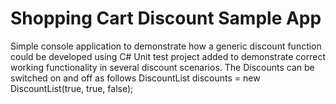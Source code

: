 # Shopping Cart Discount Sample App
Simple console application to demonstrate how a generic discount function could be developed using C#
Unit test project added to demonstrate correct working functionality in several discount scenarios.
The Discounts can be switched on and off as follows DiscountList discounts = new DiscountList(true, true, false);
